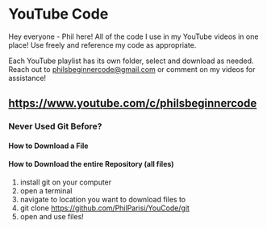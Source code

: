 # YouTube Code
Hey everyone - Phil here! All of the code I use in my YouTube videos in one place!
Use freely and reference my code as appropriate.

Each YouTube playlist has its own folder, select and download as needed.
Reach out to philsbeginnercode@gmail.com or comment on my videos for assistance!

## https://www.youtube.com/c/philsbeginnercode


### Never Used Git Before?
#### How to Download a File

#### How to Download the entire Repository (all files)
1. install git on your computer
2. open a terminal
3. navigate to location you want to download files to
4. git clone https://github.com/PhilParisi/YouCode/git
5. open and use files!
